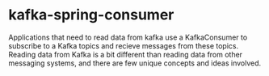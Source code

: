 # kafka-spring-consumer
Applications that need to read data from kafka use a KafkaConsumer to subscribe to a Kafka topics and recieve messages from these topics.
Reading data from Kafka is a bit different than reading data from other messaging systems, and there are few unique concepts and ideas involved.
